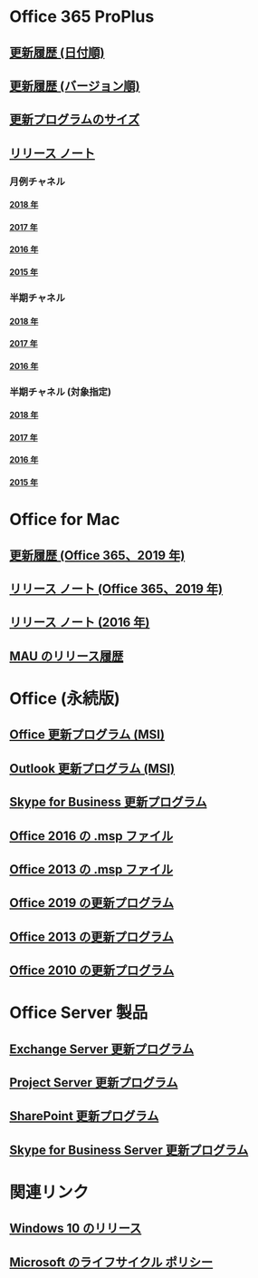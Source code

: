 # Office 365 ProPlus
## [更新履歴 (日付順)](update-history-office365-proplus-by-date.md)
## [更新履歴 (バージョン順)](update-history-office365-proplus-by-version.md)
## [更新プログラムのサイズ](download-sizes-office365-proplus-updates.md)

## [リリース ノート](release-notes-office365-proplus.md)

### 月例チャネル
#### [2018 年](monthly-channel-2018.md)
#### [2017 年](monthly-channel-2017.md)
#### [2016 年](monthly-channel-2016.md)
#### [2015 年](monthly-channel-2015.md)

### 半期チャネル
#### [2018 年](semi-annual-channel-2018.md)
#### [2017 年](semi-annual-channel-2017.md)
#### [2016 年](semi-annual-channel-2016.md)

### 半期チャネル (対象指定)
#### [2018 年](semi-annual-channel-targeted-2018.md)
#### [2017 年](semi-annual-channel-targeted-2017.md)
#### [2016 年](semi-annual-channel-targeted-2016.md)
#### [2015 年](semi-annual-channel-targeted-2015.md)

# Office for Mac
## [更新履歴 (Office 365、2019 年)](update-history-office-for-mac.md)
## [リリース ノート (Office 365、2019 年)](release-notes-office-for-mac.md)
## [リリース ノート (2016 年)](release-notes-office-2016-mac.md)
## [MAU のリリース履歴](release-history-microsoft-autoupdate.md)

# Office (永続版)
## [Office 更新プログラム (MSI)](office-updates-msi.md)
## [Outlook 更新プログラム (MSI)](outlook-updates-msi.md)
## [Skype for Business 更新プログラム](https://docs.microsoft.com/SkypeForBusiness/sfb-client-updates)
## [Office 2016 の .msp ファイル](msp-files-office-2016.md)
## [Office 2013 の .msp ファイル](msp-files-office-2013.md)
## [Office 2019 の更新プログラム](update-history-office-2019.md)
## [Office 2013 の更新プログラム](update-history-office-2013.md)
## [Office 2010 の更新プログラム](update-history-office-2010-click-to-run.md)

# Office Server 製品
## [Exchange Server 更新プログラム](https://technet.microsoft.com/library/hh135098(v=exchg.150).aspx)
## [Project Server 更新プログラム](project-server-updates.md)
## [SharePoint 更新プログラム](sharepoint-updates.md)
## [Skype for Business Server 更新プログラム](https://docs.microsoft.com/SkypeForBusiness/sfb-server-updates)

# 関連リンク
## [Windows 10 のリリース](https://www.microsoft.com/itpro/windows-10/release-information)
## [Microsoft のライフサイクル ポリシー](https://support.microsoft.com/lifecycle)


